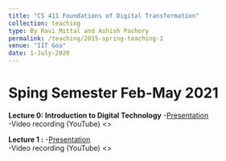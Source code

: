 ```yaml
---
title: "CS 411 Foundations of Digital Transformation"
collection: teaching
type: By Ravi Mittal and Ashish Pachory
permalink: /teaching/2015-spring-teaching-1
venue: "IIT Goa"
date: 1-July-2020
---
```



# Sping Semester Feb-May 2021

**Lecture 0: Introduction to Digital Technology**
    -[Presentation]()    
    -Video recording (YouTube) <>

**Lecture 1 :**
    -[Presentation]()    
    -Video recording (YouTube) <>